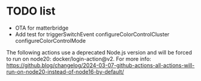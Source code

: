 # TODO list

- OTA for matterbridge
- Add test for triggerSwitchEvent configureColorControlCluster  configureColorControlMode

The following actions use a deprecated Node.js version and will be forced to run on node20: docker/login-action@v2. For more info: https://github.blog/changelog/2024-03-07-github-actions-all-actions-will-run-on-node20-instead-of-node16-by-default/